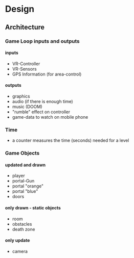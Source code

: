 ﻿# Design

## Architecture

### Game Loop inputs and outputs

#### inputs

- VR-Controller
- VR-Sensors
- GPS Information (for area-control)

#### outputs

- graphics
- audio (if there is enough time)
- music (DOOM)
- "rumble" effect on controller
- game-data to watch on mobile phone

### Time

- a counter measures the time (seconds) needed for a level

### Game Objects

#### updated and drawn

- player
- portal-Gun
- portal "orange"
- portal "blue"
- doors

#### only drawn - static objects

- room
- obstacles
- death zone

#### only update

- camera

